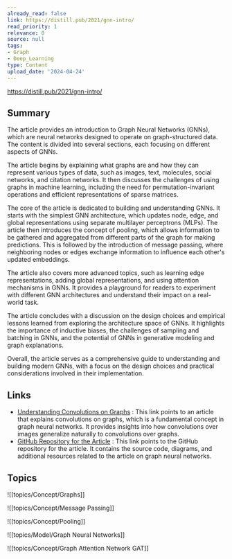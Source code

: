 ```yaml
---
already_read: false
link: https://distill.pub/2021/gnn-intro/
read_priority: 1
relevance: 0
source: null
tags:
- Graph
- Deep_Learning
type: Content
upload_date: '2024-04-24'
---
```


https://distill.pub/2021/gnn-intro/
## Summary

The article provides an introduction to Graph Neural Networks (GNNs), which are neural networks designed to operate on graph-structured data. The content is divided into several sections, each focusing on different aspects of GNNs.

The article begins by explaining what graphs are and how they can represent various types of data, such as images, text, molecules, social networks, and citation networks. It then discusses the challenges of using graphs in machine learning, including the need for permutation-invariant operations and efficient representations of sparse matrices.

The core of the article is dedicated to building and understanding GNNs. It starts with the simplest GNN architecture, which updates node, edge, and global representations using separate multilayer perceptrons (MLPs). The article then introduces the concept of pooling, which allows information to be gathered and aggregated from different parts of the graph for making predictions. This is followed by the introduction of message passing, where neighboring nodes or edges exchange information to influence each other's updated embeddings.

The article also covers more advanced topics, such as learning edge representations, adding global representations, and using attention mechanisms in GNNs. It provides a playground for readers to experiment with different GNN architectures and understand their impact on a real-world task.

The article concludes with a discussion on the design choices and empirical lessons learned from exploring the architecture space of GNNs. It highlights the importance of inductive biases, the challenges of sampling and batching in GNNs, and the potential of GNNs in generative modeling and graph explanations.

Overall, the article serves as a comprehensive guide to understanding and building modern GNNs, with a focus on the design choices and practical considerations involved in their implementation.
## Links

- [Understanding Convolutions on Graphs](https://doi.org/10.23915/distill.00032) : This link points to an article that explains convolutions on graphs, which is a fundamental concept in graph neural networks. It provides insights into how convolutions over images generalize naturally to convolutions over graphs.
- [GitHub Repository for the Article](https://github.com/distillpub/post--gnn-intro) : This link points to the GitHub repository for the article. It contains the source code, diagrams, and additional resources related to the article on graph neural networks.

## Topics

![[topics/Concept/Graphs]]

![[topics/Concept/Message Passing]]

![[topics/Concept/Pooling]]

![[topics/Model/Graph Neural Networks]]

![[topics/Concept/Graph Attention Network GAT]]